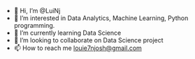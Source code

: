- 👋 Hi, I’m @LuiNj
- 👀 I’m interested in Data Analytics, Machine Learning, Python programming. 
- 🌱 I’m currently learning Data Science
- 💞️ I’m looking to collaborate on Data Science project
- 📫 How to reach me louie7njosh@gmail.com

<!---
LuiNj/LuiNj is a ✨ special ✨ repository because its `README.md` (this file) appears on your GitHub profile.
You can click the Preview link to take a look at your changes.
--->
